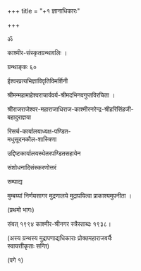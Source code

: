 +++
title = "+१ ज्ञानाधिकारः"

+++
  

  
ॐ  
  
काश्मीर-संस्कृतग्रन्थावलिः ।  
  
ग्रन्थाङ्कः ६०  
  
ईश्वरप्रत्यभिज्ञाविवृतिविमर्शिनी  
  
श्रीमन्महामाहेश्वराचार्यवर्य-श्रीमदभिनवगुप्तविरचिता ।  
  
श्रीराजराजेश्वर-महाराजाधिराज-काश्मीरनरेन्द्र-श्रीहरिसिंहजी-  
बहादुराज्ञया  
  
रिसर्च-कार्यालयाध्यक्ष-पण्डित-  
मधुसूदनकौल-शास्त्रिणा   
  
उद्दिष्टकार्यालयस्थेतरपण्डितसहायेन  
  
संशोधनादिसंस्करणोत्तरं  
  
सम्पाद्य  
  
मुम्बय्यां निर्णयसागर मुद्रणालये मुद्रापयित्वा प्राकाश्यमुपनीता ।  
  
(प्रथमो भागः)  
  
संवत् १९९४ काश्मीर-श्रीनगर स्त्रैस्ताब्दः १९३८।  
  
(अस्य ग्रन्थस्य मुद्रापणाद्यधिकाराः प्रोक्तमहाराजवर्यैः   
स्वायत्तीकृताः सन्ति)  
  
  
(पगे १)  
  